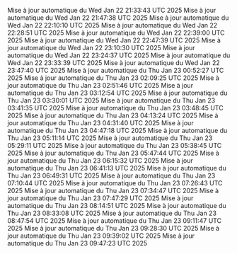 Mise à jour automatique du Wed Jan 22 21:33:43 UTC 2025
Mise à jour automatique du Wed Jan 22 21:47:38 UTC 2025
Mise à jour automatique du Wed Jan 22 22:10:10 UTC 2025
Mise à jour automatique du Wed Jan 22 22:28:51 UTC 2025
Mise à jour automatique du Wed Jan 22 22:39:00 UTC 2025
Mise à jour automatique du Wed Jan 22 22:47:39 UTC 2025
Mise à jour automatique du Wed Jan 22 23:10:30 UTC 2025
Mise à jour automatique du Wed Jan 22 23:24:37 UTC 2025
Mise à jour automatique du Wed Jan 22 23:33:39 UTC 2025
Mise à jour automatique du Wed Jan 22 23:47:40 UTC 2025
Mise à jour automatique du Thu Jan 23 00:52:27 UTC 2025
Mise à jour automatique du Thu Jan 23 02:09:25 UTC 2025
Mise à jour automatique du Thu Jan 23 02:51:46 UTC 2025
Mise à jour automatique du Thu Jan 23 03:12:54 UTC 2025
Mise à jour automatique du Thu Jan 23 03:30:01 UTC 2025
Mise à jour automatique du Thu Jan 23 03:41:35 UTC 2025
Mise à jour automatique du Thu Jan 23 03:48:45 UTC 2025
Mise à jour automatique du Thu Jan 23 04:13:24 UTC 2025
Mise à jour automatique du Thu Jan 23 04:31:40 UTC 2025
Mise à jour automatique du Thu Jan 23 04:47:18 UTC 2025
Mise à jour automatique du Thu Jan 23 05:11:14 UTC 2025
Mise à jour automatique du Thu Jan 23 05:29:11 UTC 2025
Mise à jour automatique du Thu Jan 23 05:38:45 UTC 2025
Mise à jour automatique du Thu Jan 23 05:47:44 UTC 2025
Mise à jour automatique du Thu Jan 23 06:15:32 UTC 2025
Mise à jour automatique du Thu Jan 23 06:41:13 UTC 2025
Mise à jour automatique du Thu Jan 23 06:49:31 UTC 2025
Mise à jour automatique du Thu Jan 23 07:10:44 UTC 2025
Mise à jour automatique du Thu Jan 23 07:26:43 UTC 2025
Mise à jour automatique du Thu Jan 23 07:34:47 UTC 2025
Mise à jour automatique du Thu Jan 23 07:47:29 UTC 2025
Mise à jour automatique du Thu Jan 23 08:14:51 UTC 2025
Mise à jour automatique du Thu Jan 23 08:33:08 UTC 2025
Mise à jour automatique du Thu Jan 23 08:47:54 UTC 2025
Mise à jour automatique du Thu Jan 23 09:11:47 UTC 2025
Mise à jour automatique du Thu Jan 23 09:28:30 UTC 2025
Mise à jour automatique du Thu Jan 23 09:39:02 UTC 2025
Mise à jour automatique du Thu Jan 23 09:47:23 UTC 2025
